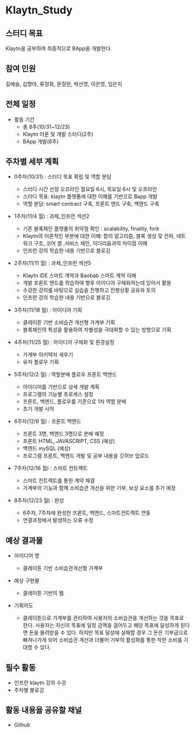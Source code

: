 # Klaytn_Study

## 스터디 목표
Klaytn을 공부하여 최종적으로 BApp을 개발한다.

## 참여 인원
길예슬, 김향아, 류정화, 문정현, 박선영, 이은영, 임은지

## 전체 일정
- 활동 기간
  - 총 8주(10/31~12/23)
  - Klaytn 이론 및 개발 스터디(2주)
  - BApp 개발(6주)

## 주차별 세부 계획
- 0주차(10/31) : 스터디 목표 확립 및 역할 분담
  - 스터디 시간 선정 오프라인 월요일 6시, 목요일 6시 및 오프라인
  - 스터디 목표: klaytn 플랫폼에 대한 이해를 기반으로 Bapp 개발
  - 역할 분담: smart contract 구축, 프론트 엔드 구축, 백앤드 구축

- 1주차(11/4 월) : 과제_인프런 섹션2
  - 기존 블록체인 플랫폼의 취약점 확인 : scalability, finality, fork
  - Klaytn의 이론적인 부분에 대한 이해: 합의 알고리즘, 블록 생성 및 전파, 네트워크 구조, 코어 셸 ,서비스 체인, 이더리움과의 차이점 이해
  - 인프런 강의 학습한 내용 기반으로 블로깅

- 2주차(11/11 월) : 과제_인프런 섹션5
  - Klaytn IDE 스마트 계약과 Baobab 스마트 계약 이해
  - 개발 프론트 엔드를 학습하여 향후 아이디어 구체화하는데 있어서 활용
  - 수강한 강의를 바탕으로 실습을 진행하고 진행상황 공유와 토의
  - 인프런 강의 학습한 내용 기반으로 블로깅

- 3주차(11/18 월) : 아이디어 기획
  - 클레이튼 기반 소비습관 개선형 가계부 기획
  - 블록체인의 특성을 활용하여 차별성을 극대화할 수 있는 방향으로 기획

- 4주차(11/25 월) : 아이디어 구체화 및 환경설정
  - 가계부 아키텍처 세우기
  - 유저 플로우 기획

- 5주차(12/2 월) : 역할분배 플로우 프론트 백앤드
  - 아이디어를 기반으로 상세 개발 계획
  - 프로그램의 기능별 프로세스 설정
  - 프론트, 백엔드, 플로우를 기준으로 1차 역할 분배
  - 초기 개발 시작 

- 6주차(12/9 월) : 프론트 백엔드
  - 프론트 3명, 백엔드 3명으로 분배 예정
  - 프론트 HTML, JAVASCRIPT, CSS (예상)
  - 백엔드 mySQL (예상)
  - 프로그램 프론트, 백엔드 개발 및 공부 내용을 깃허브 업로드

- 7주차(12/16 월) : 스마트 컨트랙트
  - 스마트 컨트랙트를 통한 계약 체결
  - 가계부의 기능과 함께 소비습관 개선을 위한 기부, 보상 요소를 추가 예정

- 8주차(12/23 월) : 완성
  - 6주차, 7주차에 완성한 프론트, 백엔드, 스마트컨트랙트 연동
  - 연결과정에서 발생하는 오류 수정

## 예상 결과물
- 아이디어 명
  - 클레이튼 기반 소비습관개선형 가계부

- 예상 구현물
  - 클레이튼 기반의 웹

- 기획의도
  - 클레이튼으로 가계부를 관리하여 사용자의 소비습관을 개선하는 것을 목표로 한다. 사용자는 자신의 목표에 일정 금액을 걸어두고 해당 목표에 달성하게 된다면 돈을 돌려받을 수 있다. 하지만 목표 달성에 실패할 경우 그 돈은 기부금으로 빠져나가게 되어 소비습관 개선과 더불어 기부의 활성화를 통한 착한 소비를 기대할 수 있다.



## 필수 활동
- 인프런 klaytn 강의 수강
- 주차별 블로깅



## 활동 내용을 공유할 채널
- Github


